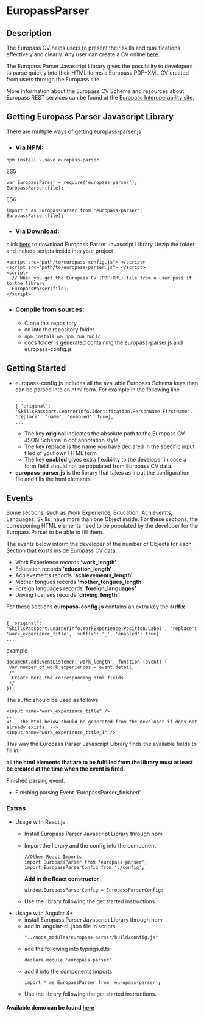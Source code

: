 
# EuropassParser

## Description
The Europass CV helps users to present their skills and qualifications effectively and clearly. Any user can create a CV online [here](https://europass.cedefop.europa.eu/editors). 

The Europass Parser Javascript Library gives the possibility to developers to parse quickly into their HTML forms a Europass PDF+XML CV created from users 
through the Europass site.

More information about the Europass CV Schema and resources about Europass REST services can be found at the [Europass Interoperability site.](https://interop.europass.cedefop.europa.eu/)

## Getting Europass Parser Javascript Library

There are multiple ways of getting europass-parser.js

* ### Via NPM:
```
npm install --save europass-parser
```
ES5 
```
var EuropassParser = require('europass-parser');
EuropassParser(file);
```
ES6
``` 
import * as EuropassParser from 'europass-parser';
EuropassParser(file);
```
* ### Via Download:

click  [here](https://github.com/europass/europasscv-parser-js/releases/download/1.0.2/europass-parser.zip)  to download Europass Parser Javascript Library Unzip the folder and include scripts inside into your project

    <script src="path/to/europass-config.js"> </script>  
    <script src="path/to/europass-parser.js"> </script>  
    <script>  
      // When you get the Europass CV (PDF+XML) file from a user pass it to the library  
      EuropassParser(file);  
    </script>

 * ### Compile from sources:
	  -   Clone this repository
	  -   cd into the repository folder
	  -   ``` npm install && npm run build ```
      -   docs folder is generated containing the europass-parser.js and europass-config.js



## Getting Started

-   europass-config.js includes all the available Europass Schema keys than can be parsed into an html form. For example in the following line
    ```
    ...  
    { 'original': 'SkillsPassport.LearnerInfo.Identification.PersonName.FirstName', 'replace': 'name', 'enabled': true},  
    ...
    ```
    -   The key  **original**  indicates the absolute path to the Europass CV JSON Schema in dot annotation style
    -   The key  **replace**  is the name you have declared in the specific input filed of yout own HTML form
    -   The key  **enabled**  gives extra flexibility to the developer in case a form field should not be populated from Europass CV data.
-   **europass-parser.js**  is the library that takes as input the configuration file and fills the html elements.

## Events
Some sections, such as Work Experience, Education, Achievemts, Languages, Skills, have more than one Object inside. For these sections, the corresponing HTML elements need to be populated by the developer for the Europass Parser to be able to fill them.

The events below inform the developer of the number of Objects for each Section that exists inside Europass CV data.

-   Work Experience records  **'work_length'**
-   Education records  **'education_length'**
-   Achievements records  **'achievements_length'**
-   Mother tongues records  **'mother_tongues_length'**
-   Foreign languages records  **'foreign_languages'**
-   Driving licenses records  **'driving_length'**

For these sections  **europass-config.js**  contains an extra key the  **suffix**
```
...  
{ 'original': 'SkillsPassport.LearnerInfo.WorkExperience.Position.Label', 'replace': 'work_experience_title', 'suffix': '_', 'enabled': true}  
...
```
example
```
document.addEventListener('work_length', function (event) {  
 var number_of_work_experiences = event.detail;  
 /*  
  Create here the corresponding html fields  
 */  
});
```
The suffix should be used as follows
```
<input name="work_experience_title" />
...  
<!-- The html below should be generated from the developer if does not already exists. -->  
<input name="work_experience_title_1" />
```
This way the Europass Parser Javascript Library finds the available fields to fill in.

**all the html elements that are to be fulfilled from the library must at least be created at the time when the event is fired.**

Finished parsing event.

-   Finishing parsing Event 'EuropassParser_finished'

### Extras

-   Usage with React.js
    -   Install Europass Parser Javascript Library through npm
    -   Import the library and the config into the component  
	       ```
        //Other React Imports  
        import EuropassParser from 'europass-parser';  
        import EuropassParserConfig from './config';
        ```
          
        **Add in the React constructor**  
        ```
        window.EuropassParserConfig = EuropassParserConfig;
        ```
    -   Use the library following the get started instructions.
-   Usage with Angular 4+
    -   install Europass Parser Javascript Library through npm
    -   add in .angular-cli.json file in scripts  
        ```
        "../node_modules/europass-parser/build/config.js"
        ```
    -   add the following into typings.d.ts  
        ```
        declare module 'europass-parser'
        ```
    -   add it into the components imports  
        ```
        import * as EuropassParser from 'europass-parser';
        ```
    -   Use the library following the get started instructions.

#### Available demo can be found [here](https://europass.github.io/europasscv-parser-js/)
